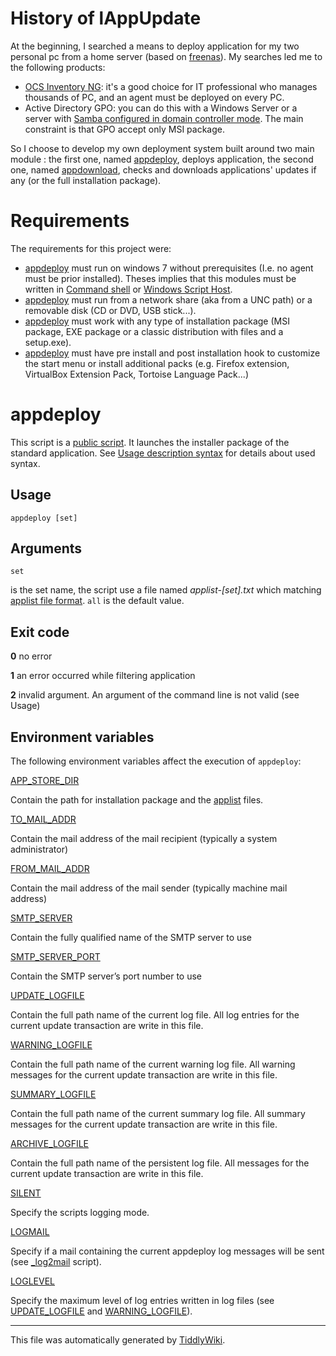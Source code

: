 # History of lAppUpdate

At the beginning, I searched a means to deploy application for my two personal
pc from a home server (based on [freenas][1]). My searches led me to the
following products:

  * [OCS Inventory NG][2]: it's a good choice for IT professional who manages thousands of PC, and an agent must be deployed on every PC.
  * Active Directory GPO: you can do this with a Windows Server or a server with [Samba configured in domain controller mode][3]. The main constraint is that GPO accept only MSI package.

So I choose to develop my own deployment system built around two main module :
the first one, named [appdeploy][4], deploys application, the second one,
named [appdownload][5], checks and downloads applications' updates if any (or
the full installation package).

# Requirements

The requirements for this project were:

  * [appdeploy][4] must run on windows 7 without prerequisites (I.e. no agent must be prior installed). Theses implies that this modules must be written in [Command shell][6] or [Windows Script Host][7].
  * [appdeploy][4] must run from a network share (aka from a UNC path) or a removable disk (CD or DVD, USB stick...).
  * [appdeploy][4] must work with any type of installation package (MSI package, EXE package or a classic distribution with files and a setup.exe).
  * [appdeploy][4] must have pre install and post installation hook to customize the start menu or install additional packs (e.g. Firefox extension, VirtualBox Extension Pack, Tortoise Language Pack...)

# appdeploy

This script is a [public script][8]. It launches the installer package of the
standard application. See [Usage description syntax][9] for details about used
syntax.

## Usage

`appdeploy [set]`

## Arguments

`set`

is the set name, the script use a file named _applist-[set].txt_ which
matching [applist file format][10]. `all` is the default value.

## Exit code

**0**
no error

**1**
an error occurred while filtering application

**2**
invalid argument. An argument of the command line is not valid (see Usage)

## Environment variables

The following environment variables affect the execution of `appdeploy`:

[APP_STORE_DIR][11]

Contain the path for installation package and the [applist][10] files.

[TO_MAIL_ADDR][12]

Contain the mail address of the mail recipient (typically a system
administrator)

[FROM_MAIL_ADDR][13]

Contain the mail address of the mail sender (typically machine mail address)

[SMTP_SERVER][14]

Contain the fully qualified name of the SMTP server to use

[SMTP_SERVER_PORT][15]

Contain the SMTP server’s port number to use

[UPDATE_LOGFILE][16]

Contain the full path name of the current log file. All log entries for the
current update transaction are write in this file.

[WARNING_LOGFILE][17]

Contain the full path name of the current warning log file. All warning
messages for the current update transaction are write in this file.

[SUMMARY_LOGFILE][18]

Contain the full path name of the current summary log file. All summary
messages for the current update transaction are write in this file.

[ARCHIVE_LOGFILE][19]

Contain the full path name of the persistent log file. All messages for the
current update transaction are write in this file.

[SILENT][20]

Specify the scripts logging mode.

[LOGMAIL][21]

Specify if a mail containing the current appdeploy log messages will be sent
(see [_log2mail][22] script).

[LOGLEVEL][23]

Specify the maximum level of log entries written in log files (see
[UPDATE_LOGFILE][16] and [WARNING_LOGFILE][17]).

* * *

This file was automatically generated by [TiddlyWiki][24].

   [1]: http://www.freenas.org/
   [2]: http://www.ocsinventory-ng.org/en/
   [3]: https://wiki.samba.org/index.php/Samba_AD_DC_HOWTO
   [4]: #appdeploy
   [5]: #appdownload
   [6]: https://technet.microsoft.com/en-us/library/cc754340.aspx#BKMK_OVR
   [7]: https://msdn.microsoft.com/library/d1wf56tt.aspx
   [8]: #Public%20script
   [9]: #Usage%20description%20syntax
   [10]: #applist
   [11]: #APP_STORE_DIR
   [12]: #TO_MAIL_ADDR
   [13]: #FROM_MAIL_ADDR
   [14]: #SMTP_SERVER
   [15]: #SMTP_SERVER_PORT
   [16]: #UPDATE_LOGFILE
   [17]: #WARNING_LOGFILE
   [18]: #SUMMARY_LOGFILE
   [19]: #ARCHIVE_LOGFILE
   [20]: #SILENT
   [21]: #LOGMAIL
   [22]: #_log2mail
   [23]: #LOGLEVEL
   [24]: http://tiddlywiki.com/

